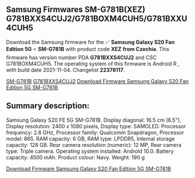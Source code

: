 <h2>Samsung Firmwares SM-G781B(XEZ) G781BXXS4CUJ2/G781BOXM4CUH5/G781BXXU4CUH5</h2>
Download the Samsung firmware for the ✅ <strong>Samsung Galaxy S20 Fan Edition 5G </strong> ⭐ <strong>SM-G781B</strong> with product code <strong>XEZ</strong> <strong> from Czechia</strong>. This firmware has version number PDA <strong>G781BXXS4CUJ2</strong> and CSC G781BOXM4CUH5. The operating system of this firmware is Android R , with build date 2021-11-04. Changelist <strong>22378117</strong>.


[SM-G781B](https://samfirm.shop/samsung/model/SM-G781B)
[G781BXXS4CUJ2](https://samfirm.shop/samsung/pda/G781BXXS4CUJ2)
[Download Firmware Samsung Galaxy S20 Fan Edition 5G SM-G781B](https://samfirm.shop/samsung/firmware/471549)
<h2>Summary description:</h2>
<p>Samsung Galaxy S20 FE 5G SM-G781B. Display diagonal: 16.5 cm (6.5"), Display resolution: 2400 x 1080 pixels, Display type: SAMOLED. Processor frequency: 2.8 GHz, Processor family: Qualcomm Snapdragon, Processor model: 865. RAM capacity: 6 GB, RAM type: LPDDR5, Internal storage capacity: 128 GB. Rear camera resolution (numeric): 12 MP, Rear camera type: Triple camera. Operating system installed: Android 10.0. Battery capacity: 4500 mAh. Product colour: Navy. Weight: 190 g</p>


[Download Firmware Samsung Galaxy S20 Fan Edition 5G SM-G781B](https://samfirm.shop/samsung/firmware/471549)
